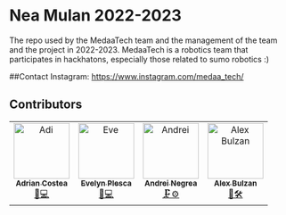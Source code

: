 <!--<a href = "" title = "team logo"></a>-->
# Nea Mulan 2022-2023

The repo used by the MedaaTech team and the management of the team and the project in 2022-2023.
MedaaTech is a robotics team that participates in hackhatons, especially those related to sumo robotics :)

##Contact
  Instagram: https://www.instagram.com/medaa_tech/

## Contributors

<table>
  <tr>
    <td align="center">
        <a href="https://github.com/adivd15">
            <img src="https://drive.google.com/file/d/1XnXqGy2E8lb9DiLtefj1KdmRdAGLtw9R/view?usp=sharing" width="100px;" alt="Adi"/><br />
            <sub><b>Adrian Costea</b></sub></a><br />
        <a href="https://github.com/adivd15" title="Team leader">🐛💻</a>
    </td>
    <td align="center">
        <a href="https://github.com/plescaevelyn">
            <img src="https://drive.google.com/file/d/1mpxwGpfCi9rQM9aHQwNCkN7pCWt8wSTO/view?usp=sharing" width="100px;" alt="Eve"/><br />
            <sub><b>Evelyn Plesca</b></sub></a><br />
        <a href="https://github.com/plescaevelyn" title="Electronist and Finance">🔌💻</a> 
    </td>
    <td align="center">
        <a href="git andrei">
            <img src="https://drive.google.com/file/d/1ZuiitR5xvTy6QOgZOQoLCmauKPDGcrgD/view?usp=sharing" width="100px;" alt="Andrei"/><br />
            <sub><b>Andrei Negrea</b></sub></a><br />
        <a href="git andrei" title="Mechanic">🗜️⚙️</a>
    </td>
    <td align="center">
        <a href="git alex">
            <img src="https://drive.google.com/file/d/1HlyM6bBBQVN5nWzq8msY164avMb96CwC/view?usp=sharing" width="100px;" alt="Alex Bulzan"/><br />
            <sub><b>Alex Bulzan</b></sub></a><br />
        <a href="git alex" title="3D modelling">🧰🛠️</a>
    </td>
  </tr>
</table>
